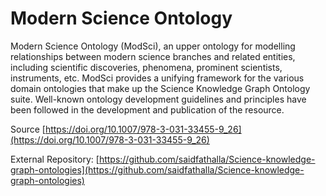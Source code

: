# Modern Science Ontology

Modern Science Ontology (ModSci), an upper ontology for modelling relationships between modern science branches and related entities, including scientific discoveries, phenomena, prominent scientists, instruments, etc. ModSci provides a unifying framework for the various domain ontologies that make up the Science Knowledge Graph Ontology suite. Well-known ontology development guidelines and principles have been followed in the development and publication of the resource. 

Source [https://doi.org/10.1007/978-3-031-33455-9_26](https://doi.org/10.1007/978-3-031-33455-9_26)

External Repository: [https://github.com/saidfathalla/Science-knowledge-graph-ontologies](https://github.com/saidfathalla/Science-knowledge-graph-ontologies)
